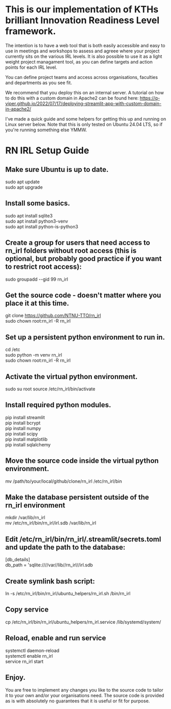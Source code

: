 # This is our implementation of KTHs brilliant Innovation Readiness Level framework.

The intention is to have a web tool that is both easily accessible and easy to use in meetings and workshops to assess and agreee where your project currently sits on the various IRL levels.
It is also possible to use it as a light weight project managament tool, as you can define targets and action points for each IRL level.

You can define project teams and access across organisations, faculties and departments as you see fit.

We recommend that you deploy this on an internal server.
A tutorial on how to do this with a custom domain in Apache2 can be found here:
https://q-viper.github.io/2022/07/17/deploying-streamlit-app-with-custom-domain-in-apache2/

I've made a quick guide and some helpers for getting this up and running on Linux server below. 
Note that this is only tested on Ubuntu 24.04 LTS, so if you're running something else YMMW.

# RN IRL Setup Guide

## Make sure Ubuntu is up to date.
sudo apt update  
sudo apt upgrade  

## Install some basics.
sudo apt install sqlite3  
sudo apt install python3-venv  
sudo apt install python-is-python3 


## Create a group for users that need access to rn_irl folders without root access (this is optional, but probably good practice if you want to restrict root access):
sudo groupadd --gid 99 rn_irl

## Get the source code - doesn't matter where you place it at this time.
git clone https://github.com/NTNU-TTO/rn_irl  
sudo chown root:rn_irl -R rn_irl  

## Set up a persistent python environment to run in.
cd /etc  
sudo python -m venv rn_irl  
sudo chown root:rn_irl -R rn_irl  

## Activate the virtual python environment.
sudo su root
source /etc/rn_irl/bin/activate  

## Install required python modules.
pip install streamlit  
pip install bcrypt  
pip install numpy  
pip install scipy  
pip install matplotlib  
pip install sqlalchemy  

## Move the source code inside the virtual python environment.
mv /path/to/your/local/github/clone/rn_irl /etc/rn_irl/bin  

## Make the database persistent outside of the rn_irl environment
mkdir /var/lib/rn_irl  
mv /etc/rn_irl/bin/rn_irl/irl.sdb /var/lib/rn_irl  

## Edit /etc/rn_irl/bin/rn_irl/.streamlit/secrets.toml and update the path to the database:
[db_details]  
db_path = 'sqlite:////var//lib//rn_irl//irl.sdb  

## Create symlink bash script:
ln -s /etc/rn_irl/bin/rn_irl/ubuntu_helpers/rn_irl.sh /bin/rn_irl  

## Copy service
cp /etc/rn_irl/bin/rn_irl/ubuntu_helpers/rn_irl.service /lib/systemd/system/  

## Reload, enable and run service
systemctl daemon-reload  
systemctl enable rn_irl  
service rn_irl start  

## Enjoy.

You are free to implement any changes you like to the source code to tailor it to your own and/or your organisations need.
The source code is provided as is with absolutely no guarantees that it is useful or fit for purpose.

